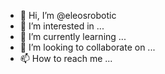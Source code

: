 - 👋 Hi, I’m @eleosrobotic
- 👀 I’m interested in ...
- 🌱 I’m currently learning ...
- 💞️ I’m looking to collaborate on ...
- 📫 How to reach me ...

<!---
eleosrobotic/eleosrobotic is a ✨ special ✨ repository because its `README.md` (this file) appears on your GitHub profile.
You can click the Preview link to take a look at your changes.
--->
